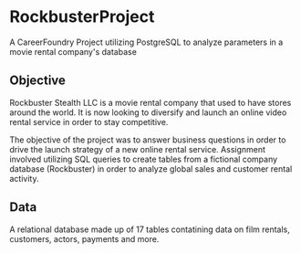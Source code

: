 # RockbusterProject
A CareerFoundry Project utilizing PostgreSQL to analyze parameters in a movie rental company's database 

## Objective
Rockbuster Stealth LLC is a movie rental company that used to have stores around the world. It is now looking to diversify and launch an online video rental service in order to stay competitive.

The objective of the project was to answer business questions in order to drive the launch strategy of a new online rental service.
Assignment involved utilizing SQL queries to create tables from a fictional company database (Rockbuster) in order to analyze global sales and customer rental activity.

## Data
A relational database made up of 17 tables contatining data on film rentals, customers, actors, payments and more.
